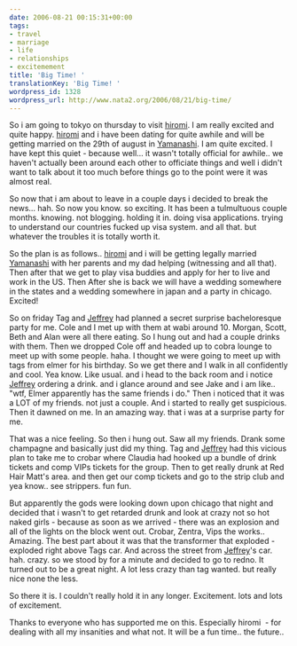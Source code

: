 ```yaml
---
date: 2006-08-21 00:15:31+00:00
tags:
- travel
- marriage
- life
- relationships
- excitemement
title: 'Big Time! '
translationKey: 'Big Time! '
wordpress_id: 1328
wordpress_url: http://www.nata2.org/2006/08/21/big-time/
---
```


So i am going to tokyo on thursday to visit <a href="http://www.hirominakazawa.com">hiromi</a>. I am really excited and quite happy. <a href="http://www.hirominakazawa.com">hiromi</a> and i have been dating for quite awhile and will be getting married on the 29th of august in <a href="http://www.pref.yamanashi.jp/global_net/index.jsp">Yamanashi</a>. I am quite excited. I have kept this quiet - because well... it wasn't totally official for awhile.. we haven't actually been around each other to officiate things and well i didn't want to talk about it too much before things go to the point were it was almost real.

So now that i am about to leave in a couple days i decided to break the news... hah. So now you know. so exciting. It has been a tulmultuous couple months. knowing. not blogging. holding it in. doing visa applications. trying to understand our countries fucked up visa system. and all that. but whatever the troubles it is totally worth it.

So the plan is as follows.. <a href="http://www.hirominakazawa.com">hiromi</a> and i will be getting legally married  <a href="http://www.pref.yamanashi.jp/global_net/index.jsp">Yamanashi</a> with her parents and my dad helping (witnessing and all that).  Then after that we get to play visa buddies and apply for her to live and work in the US. Then  After she is back we will have a wedding somewhere in the states and a wedding somewhere in japan and a party in chicago. Excited!

So on friday Tag and <a href="http://www.callmejeffrey.com">Jeffrey</a> had planned a secret surprise bacheloresque party for me. Cole and I met up with them at wabi around 10. Morgan, Scott, Beth and Alan were all there eating. So I hung out and had a couple drinks with them. Then we dropped Cole off and headed up to cobra lounge to meet up with some people. haha. I thought we were going to meet up with tags from elmer for his birthday. So we get there and I walk in all confidently and cool. Yea know. Like usual. and i head to the back room and i notice <a href="http://www.callmejeffrey.com">Jeffrey</a> ordering a drink. and i glance around and see Jake and i am like.. "wtf, Elmer apparently has the same friends i do." Then i noticed that it was a LOT of my friends. not just a couple. And i started to really get suspicious. Then it dawned on me. In an amazing way. that i was at a surprise party for me.

That was a nice feeling. So then i hung out. Saw all my friends. Drank some champagne and basically just did my thing.  Tag and <a href="http://www.callmejeffrey.com">Jeffrey</a> had this vicious plan to take me to crobar where Claudia had hooked up a bundle of drink tickets and comp VIPs tickets for the group. Then to get really drunk at Red Hair Matt's area. and then get our comp tickets and go to the strip club and yea know.. see strippers. fun fun.

But apparently the gods were looking down upon chicago that night and decided that i wasn't to get retarded drunk and look at crazy not so hot naked girls - because  as soon as we arrived - there was an explosion and all of the lights on the block went out. Crobar, Zentra, Vips the works..  Amazing. The best part about it was that the transformer that exploded - exploded right above Tags car. And across the street from <a href="http://www.callmejeffrey.com">Jeffrey</a>'s car. hah. crazy. so we stood by for a minute and decided to go to redno. It turned out to be a great night. A lot less crazy than tag wanted. but really nice none the less.

So there it is. I couldn't really hold it in any longer. Excitement. lots and lots of excitement.

Thanks to everyone who has supported me on this. Especially hiromi  - for dealing with all my insanities and what not. It will be a fun time.. the future..